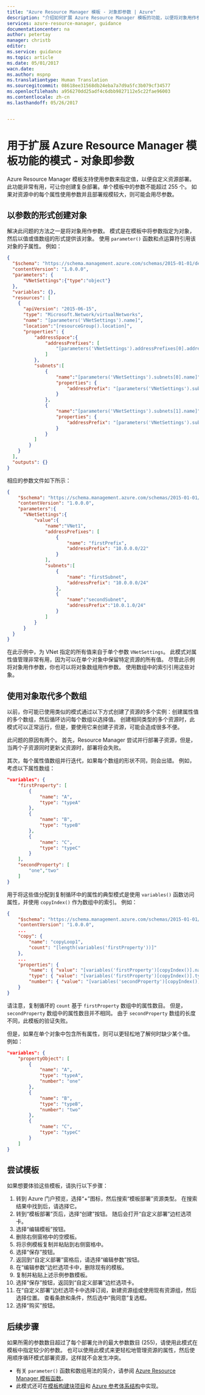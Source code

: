 ```yaml
---
title: "Azure Resource Manager 模板 - 对象即参数 | Azure"
description: "介绍如何扩展 Azure Resource Manager 模板的功能，以便将对象用作参数"
services: azure-resource-manager, guidance
documentationcenter: na
author: petertay
manager: christb
editor: 
ms.service: guidance
ms.topic: article
ms.date: 05/01/2017
wacn.date: 
ms.author: mspnp
ms.translationtype: Human Translation
ms.sourcegitcommit: 08618ee31568db24eba7a7d9a5fc3b079cf34577
ms.openlocfilehash: a956270dd25adf4c6dbb9827112e5c22fae96003
ms.contentlocale: zh-cn
ms.lasthandoff: 05/26/2017


---
```


# <a name="patterns-for-extending-the-functionality-of-azure-resource-manager-templates---objects-as-parameters"></a>用于扩展 Azure Resource Manager 模板功能的模式 - 对象即参数

Azure Resource Manager 模板支持使用参数来指定值，以便自定义资源部署。 此功能非常有用，可让你创建复杂部署。单个模板中的参数不能超过 255 个。 如果对资源中的每个属性使用参数并且部署规模较大，则可能会用尽参数。

## <a name="create-object-as-parameter"></a>以参数的形式创建对象

解决此问题的方法之一是将对象用作参数。 模式是在模板中将参数指定为对象，然后以值或值数组的形式提供该对象。 使用 `parameter()` 函数和点运算符引用该对象的子属性。 例如：

```json
{
  "$schema": "https://schema.management.azure.com/schemas/2015-01-01/deploymentTemplate.json#",
  "contentVersion": "1.0.0.0",
  "parameters": {
      "VNetSettings":{"type":"object"}
  },
  "variables": {},
  "resources": [
    {
      "apiVersion": "2015-06-15",
      "type": "Microsoft.Network/virtualNetworks",
      "name": "[parameters('VNetSettings').name]",
      "location":"[resourceGroup().location]",
      "properties": {
          "addressSpace":{
              "addressPrefixes": [
                  "[parameters('VNetSettings').addressPrefixes[0].addressPrefix]"
              ]
          },
          "subnets":[
              {
                  "name":"[parameters('VNetSettings').subnets[0].name]",
                  "properties": {
                      "addressPrefix": "[parameters('VNetSettings').subnets[0].addressPrefix]"
                  }
              },
              {
                  "name":"[parameters('VNetSettings').subnets[1].name]",
                  "properties": {
                      "addressPrefix": "[parameters('VNetSettings').subnets[1].addressPrefix]"
                  }
              }
          ]
        }
    }
  ],          
  "outputs": {}
}

```

相应的参数文件如下所示：

```json
{
    "$schema": "https://schema.management.azure.com/schemas/2015-01-01/deploymentParameters.json#",
    "contentVersion": "1.0.0.0",
    "parameters":{ 
      "VNetSettings":{
          "value":{
              "name":"VNet1",
              "addressPrefixes": [
                  { 
                      "name": "firstPrefix",
                      "addressPrefix": "10.0.0.0/22"
                  }
              ],
              "subnets":[
                  {
                      "name": "firstSubnet",
                      "addressPrefix": "10.0.0.0/24"
                  },
                  {
                      "name":"secondSubnet",
                      "addressPrefix":"10.0.1.0/24"
                  }
              ]
          }
      }
  }
}
```

在此示例中，为 VNet 指定的所有值来自于单个参数 `VNetSettings`。 此模式对属性值管理非常有用，因为可以在单个对象中保留特定资源的所有值。 尽管此示例将对象用作参数，你也可以将对象数组用作参数。 使用数组中的索引引用这些对象。

## <a name="use-object-instead-of-multiple-arrays"></a>使用对象取代多个数组

以前，你可能已使用类似的模式通过以下方式创建了资源的多个实例：创建属性值的多个数组，然后循环访问每个数组以选择值。 创建相同类型的多个资源时，此模式可以正常运行，但是，要使用它来创建子资源，可能会造成很多不便。 

此问题的原因有两个。 首先，Resource Manager 尝试并行部署子资源，但是，当两个子资源同时更新父资源时，部署将会失败。 

其次，每个属性值数组并行迭代，如果每个数组的形状不同，则会出错。 例如，考虑以下属性数组：

```json
"variables": {
    "firstProperty": [
        {
            "name": "A",
            "type": "typeA"
        },
        {
            "name": "B",
            "type": "typeB"
        },
        {
            "name": "C",
            "type": "typeC"
        }
    ],
    "secondProperty": [
        "one","two"
    ]
}
```

用于将这些值分配到复制循环中的属性的典型模式是使用 `variables()` 函数访问属性，并使用 `copyIndex()` 作为数组中的索引。 例如：

```json
{
    "$schema": "https://schema.management.azure.com/schemas/2015-01-01/deploymentTemplate.json#",
    "contentVersion": "1.0.0.0",
    ...
    "copy": {
        "name": "copyLoop1",
        "count": "[length(variables('firstProperty'))]"
    },
    ...
    "properties": {
        "name": { "value": "[variables('firstProperty')[copyIndex()].name]" },
        "type": { "value": "[variables('firstProperty')[copyIndex()].type]" },
        "number": { "value": "[variables('secondProperty')[copyIndex()]]" }
    }
}
```
请注意，复制循环的 `count` 基于 `firstProperty` 数组中的属性数目。 但是，`secondProperty` 数组中的属性数目并不相同。 由于 `secondProperty` 数组的长度不同，此模板的验证失败。

但是，如果在单个对象中包含所有属性，则可以更轻松地了解何时缺少某个值。 例如：

```json
"variables": {
    "propertyObject": [
        {
            "name": "A",
            "type": "typeA",
            "number": "one"
        },
        {
            "name": "B",
            "type": "typeB",
            "number": "two"
        },
        {
            "name": "C",
            "type": "typeC"
        }
    ]
}
```

## <a name="try-the-template"></a>尝试模板

如果想要体验这些模板，请执行以下步骤：

1.    转到 Azure 门户预览，选择“+”图标，然后搜索“模板部署”资源类型。 在搜索结果中找到后，请选择它。
2.    转到“模板部署”页后，选择“创建”按钮。 随后会打开“自定义部署”边栏选项卡。
3.    选择“编辑模板”按钮。
4.    删除右侧窗格中的空模板。
5.    将示例模板复制并粘贴到右侧窗格中。
6.    选择“保存”按钮。
7.    返回到“自定义部署”窗格后，请选择“编辑参数”按钮。
8.  在“编辑参数”边栏选项卡中，删除现有的模板。
9.  复制并粘贴上述示例参数模板。
10. 选择“保存”按钮，返回到“自定义部署”边栏选项卡。
11. 在“自定义部署”边栏选项卡中选择订阅，新建资源组或使用现有资源组，然后选择位置。 查看条款和条件，然后选中“我同意”复选框。
12.    选择“购买”按钮。

## <a name="next-steps"></a>后续步骤

如果所需的参数数目超过了每个部署允许的最大参数数目 (255)，请使用此模式在模板中指定较少的参数。 也可以使用此模式来更轻松地管理资源的属性，然后使用顺序循环模式部署资源，这样就不会发生冲突。

* 有关 `parameter()` 函数和数组用法的简介，请参阅 [Azure Resource Manager 模板函数](resource-group-template-functions.md)。
* 此模式还可在[模板构建块项目](https://github.com/mspnp/template-building-blocks)和 [Azure 参考体系结构](https://docs.microsoft.com/azure/architecture/reference-architectures/)中实现。
